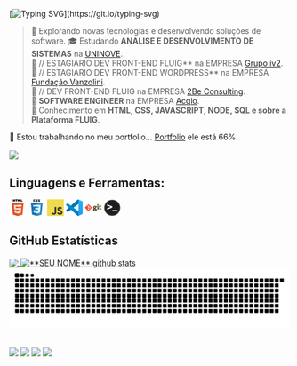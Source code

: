 [![Typing SVG](https://readme-typing-svg.demolab.com?font=Fira+Code&pause=1000&color=0977FF&multiline=true&random=false&width=435&lines=Ol%C3%A1%2C+eu+sou+o+Igor+Oliveira!+;Conhecido+como+Kinnitchi.)](https://git.io/typing-svg)

> 🤔  Explorando novas tecnologias e desenvolvendo soluções de software.
> 🎓  Estudando **ANALISE E DESENVOLVIMENTO DE SISTEMAS** na [UNINOVE](https://www.uninove.br/).<br>
> 💼  // ESTAGIARIO DEV FRONT-END FLUIG** na EMPRESA [Grupo iv2](https://iv2.com.br/).<br>
> 💼  // ESTAGIARIO DEV FRONT-END WORDPRESS** na EMPRESA [Fundação Vanzolini](https://vanzolini.org.br/).<br>
> 💼  // DEV FRONT-END FLUIG na EMPRESA [2Be Consulting](https://2beconsulting.com.br/).<br>
> 💼  **SOFTWARE ENGINEER** na EMPRESA [Acqio](https://acqio.com.br/).<br>
> 🌱  Conhecimento em **HTML, CSS, JAVASCRIPT, NODE, SQL e sobre a Plataforma FLUIG**.


🔭 Estou trabalhando no meu portfolio... [Portfolio](https://kinnitchi.github.io/portfolio/) ele está 66%.


<img align="center" width="600" src="https://i.pinimg.com/originals/54/e3/7d/54e37d8074ebcde1d96c77d7b2a7f310.gif"/>

## **Linguagens e Ferramentas:**  



<code><img height="30" src="https://raw.githubusercontent.com/github/explore/80688e429a7d4ef2fca1e82350fe8e3517d3494d/topics/html/html.png"></code>
<code><img height="30" src="https://raw.githubusercontent.com/github/explore/80688e429a7d4ef2fca1e82350fe8e3517d3494d/topics/css/css.png"></code>
<code><img height="30" src="https://raw.githubusercontent.com/github/explore/80688e429a7d4ef2fca1e82350fe8e3517d3494d/topics/javascript/javascript.png"></code>
<code><img height="30" src="https://raw.githubusercontent.com/github/explore/80688e429a7d4ef2fca1e82350fe8e3517d3494d/topics/visual-studio-code/visual-studio-code.png"></code>
<code><img height="30" src="https://raw.githubusercontent.com/github/explore/80688e429a7d4ef2fca1e82350fe8e3517d3494d/topics/git/git.png"></code>
<code><img height="30" src="https://raw.githubusercontent.com/github/explore/80688e429a7d4ef2fca1e82350fe8e3517d3494d/topics/terminal/terminal.png"></code>




## **GitHub Estatísticas**

<a href="https://github.com/Kinnitchi">
  <img align="center" src="https://github-readme-stats.vercel.app/api/top-langs/?username=kinnitchi&theme=dark&hide_langs_below=1" />
</a>

<a href="https://github.com/Kinnitchi">
 <img align="center" src="https://github-readme-stats.vercel.app/api?username=Kinnitchi&show_icons=true&theme=dark&line_height=27" alt="**SEU NOME** github stats"/>

<picture>
  <source media="(prefers-color-scheme: dark)" srcset="https://raw.githubusercontent.com/kinnitchi/kinnitchi/output/github-contribution-grid-snake-dark.svg">
  <source media="(prefers-color-scheme: light)" srcset="https://raw.githubusercontent.com/kinnitchi/kinnitchi/output/github-contribution-grid-snake.svg">
  <img alt="github contribution grid snake animation" src="https://raw.githubusercontent.com/kinnitchi/kinnitchi/output/github-contribution-grid-snake.svg">
</picture>

<br>
<br>

<a href="https://www.youtube.com/channel/UCo-u0Q45LwQ238a4p1kaPgg" target="_blank"><img src="https://img.shields.io/badge/YouTube-FF0000?style=for-the-badge&logo=youtube&logoColor=white" target="_blank"></a>
  <a href="https://www.instagram.com/kinnitchi" target="_blank"><img src="https://img.shields.io/badge/-Instagram-%23E4405F?style=for-the-badge&logo=instagram&logoColor=white" target="_blank"></a>
 	<a href="https://www.twitch.tv/kinnitchi" target="_blank"><img src="https://img.shields.io/badge/Twitch-9146FF?style=for-the-badge&logo=twitch&logoColor=white" target="_blank"></a> 
  <a href="https://www.linkedin.com/in/kinnitchi" target="_blank"><img src="https://img.shields.io/badge/-LinkedIn-%230077B5?style=for-the-badge&logo=linkedin&logoColor=white" target="_blank"></a> 


